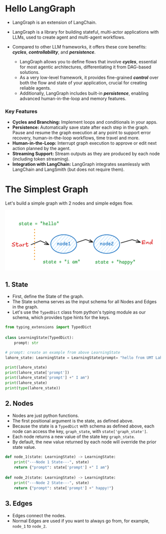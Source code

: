 # Hello LangGraph

- LangGraph is an extension of LangChain.
- LangGraph is a library for building stateful, multi-actor applications with LLMs, used to create agent and multi-agent workflows.

- Compared to other LLM frameworks, it offers these core benefits: ***cycles***, ***controllability***, and ***persistence***.

    - LangGraph allows you to define flows that involve ***cycles***, essential for most agentic architectures, differentiating it from DAG-based solutions.
    - As a very low-level framework, it provides fine-grained ***control*** over both the flow and state of your application, crucial for creating reliable agents.
    - Additionally, LangGraph includes built-in ***persistence***, enabling advanced human-in-the-loop and memory features.

### Key Features

- **Cycles and Branching:**  Implement loops and conditionals in your apps.
- **Persistence:**   Automatically save state after each step in the graph. Pause and resume the graph execution at any point to support error recovery, human-in-the-loop workflows, time travel and more.
- **Human-in-the-Loop:**     Interrupt graph execution to approve or edit next action planned by the agent.
- **Streaming Support:**     Stream outputs as they are produced by each node (including token streaming).
- **Integration with LangChain:**    LangGraph integrates seamlessly with LangChain and LangSmith (but does not require them).

# The Simplest Graph
Let's build a simple graph with 2 nodes and simple edges flow.

![ss](/LangGraph/simplestgraph.png)

## 1. State
- First, define the State of the graph.
- The State schema serves as the input schema for all Nodes and Edges in the graph.
- Let's use the `TypedDict` class from python's typing module as our schema, which provides type hints for the keys.

```py
from typing_extensions import TypedDict

class LearningState(TypedDict):
    prompt: str
```

```py
# prompt: create an example from above LearningState
lahore_state: LearningState = LearningState(prompt= "hello from UMT Lahore")
```

```py
print(lahore_state)
print(lahore_state['prompt'])
print(lahore_state['prompt'] +" I am")
print(lahore_state)
print(type(lahore_state))
```
## 2. Nodes
- Nodes are just python functions.
- The first positional argument is the state, as defined above.
- Because the state is a `TypedDict` with schema as defined above, each node can access the key, `graph_state`, with `state['graph_state']`.
- Each node returns a new value of the state key `graph_state`.
- By default, the new value returned by each node will override the prior state value.

```py
def node_1(state: LearningState) -> LearningState:
    print("---Node 1 State---", state)
    return {"prompt": state['prompt'] +" I am"}

def node_2(state: LearningState) -> LearningState:
    print("---Node 2 State---", state)
    return {"prompt": state['prompt'] +" happy!"}
```

## 3. Edges
- Edges connect the nodes.
- Normal Edges are used if you want to always go from, for example, `node_1` to `node_2`.